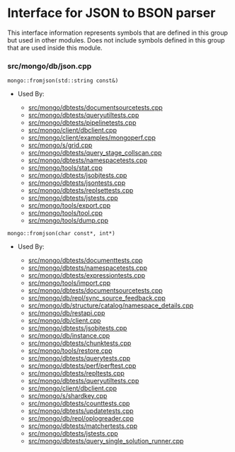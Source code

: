 
# Interface for JSON to BSON parser
This interface information represents symbols that are defined in this group but used in other modules.  Does not include symbols defined in this group that are used inside this module.

### src/mongo/db/json.cpp

<div></div>

    mongo::fromjson(std::string const&)

- Used By:

    - [src/mongo/dbtests/documentsourcetests.cpp](../../../../tests/unit\_tests)
    - [src/mongo/dbtests/queryutiltests.cpp](../../../../tests/unit\_tests)
    - [src/mongo/dbtests/pipelinetests.cpp](../../../../tests/unit\_tests)
    - [src/mongo/client/dbclient.cpp](../../../../network/cpp\_client\_driver)
    - [src/mongo/client/examples/mongoperf.cpp](../../../../network/cpp\_client\_driver)
    - [src/mongo/s/grid.cpp](../../../../sharding/sharding)
    - [src/mongo/dbtests/query\_stage\_collscan.cpp](../../../../tests/unit\_tests)
    - [src/mongo/dbtests/namespacetests.cpp](../../../../tests/unit\_tests)
    - [src/mongo/tools/stat.cpp](../../../../tools/tools)
    - [src/mongo/dbtests/jsobjtests.cpp](../../../../tests/unit\_tests)
    - [src/mongo/dbtests/jsontests.cpp](../../../../tests/unit\_tests)
    - [src/mongo/dbtests/replsettests.cpp](../../../../tests/unit\_tests)
    - [src/mongo/dbtests/jstests.cpp](../../../../tests/unit\_tests)
    - [src/mongo/tools/export.cpp](../../../../tools/tools)
    - [src/mongo/tools/tool.cpp](../../../../tools/tools)
    - [src/mongo/tools/dump.cpp](../../../../tools/tools)

<div></div>

    mongo::fromjson(char const*, int*)

- Used By:

    - [src/mongo/dbtests/documenttests.cpp](../../../../tests/unit\_tests)
    - [src/mongo/dbtests/namespacetests.cpp](../../../../tests/unit\_tests)
    - [src/mongo/dbtests/expressiontests.cpp](../../../../tests/unit\_tests)
    - [src/mongo/tools/import.cpp](../../../../tools/tools)
    - [src/mongo/dbtests/documentsourcetests.cpp](../../../../tests/unit\_tests)
    - [src/mongo/db/repl/sync\_source\_feedback.cpp](../../../../replication/replication)
    - [src/mongo/db/structure/catalog/namespace\_details.cpp](../../../../storage/storage\_layer\_structure)
    - [src/mongo/db/restapi.cpp](../../../../network/web\_server)
    - [src/mongo/db/client.cpp](../../../../queries/client\_and\_operation\_tracking)
    - [src/mongo/dbtests/jsobjtests.cpp](../../../../tests/unit\_tests)
    - [src/mongo/db/instance.cpp](../../../../storage/storage\_layer\_structure)
    - [src/mongo/dbtests/chunktests.cpp](../../../../tests/unit\_tests)
    - [src/mongo/tools/restore.cpp](../../../../tools/tools)
    - [src/mongo/dbtests/querytests.cpp](../../../../tests/unit\_tests)
    - [src/mongo/dbtests/perf/perftest.cpp](../../../../tests/unit\_tests)
    - [src/mongo/dbtests/repltests.cpp](../../../../tests/unit\_tests)
    - [src/mongo/dbtests/queryutiltests.cpp](../../../../tests/unit\_tests)
    - [src/mongo/client/dbclient.cpp](../../../../network/cpp\_client\_driver)
    - [src/mongo/s/shardkey.cpp](../../../../sharding/sharding)
    - [src/mongo/dbtests/counttests.cpp](../../../../tests/unit\_tests)
    - [src/mongo/dbtests/updatetests.cpp](../../../../tests/unit\_tests)
    - [src/mongo/db/repl/oplogreader.cpp](../../../../replication/replication)
    - [src/mongo/dbtests/matchertests.cpp](../../../../tests/unit\_tests)
    - [src/mongo/dbtests/jstests.cpp](../../../../tests/unit\_tests)
    - [src/mongo/dbtests/query\_single\_solution\_runner.cpp](../../../../tests/unit\_tests)
